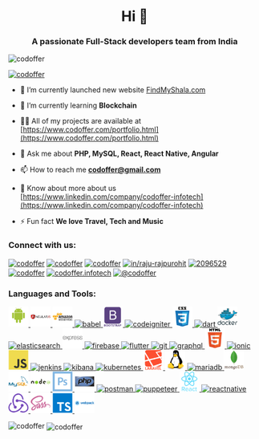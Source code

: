<h1 align="center">Hi 👋</h1>
<h3 align="center">A passionate Full-Stack developers team from India</h3>

<p align="left"> <img src="https://komarev.com/ghpvc/?username=codoffer&label=Profile%20views&color=0e75b6&style=flat" alt="codoffer" /> </p>

<p align="left"> <a href="https://twitter.com/codoffer" target="blank"><img src="https://img.shields.io/twitter/follow/codoffer?logo=twitter&style=for-the-badge" alt="codoffer" /></a> </p>

- 🔭 I’m currently launched new website [FindMyShala.com](https://findmyshala.com)

- 🌱 I’m currently learning **Blockchain**

- 👨‍💻 All of my projects are available at [https://www.codoffer.com/portfolio.html](https://www.codoffer.com/portfolio.html)

- 💬 Ask me about **PHP, MySQL, React, React Native, Angular**

- 📫 How to reach me **codoffer@gmail.com**

- 📄 Know about more about us [https://www.linkedin.com/company/codoffer-infotech](https://www.linkedin.com/company/codoffer-infotech)

- ⚡ Fun fact **We love Travel, Tech and Music**

<h3 align="left">Connect with us:</h3>
<p align="left">
<a href="https://codepen.io/codoffer" target="blank"><img align="center" src="https://cdn.jsdelivr.net/npm/simple-icons@3.0.1/icons/codepen.svg" alt="codoffer" height="30" width="40" /></a>
<a href="https://dev.to/codoffer" target="blank"><img align="center" src="https://cdn.jsdelivr.net/npm/simple-icons@3.0.1/icons/dev-dot-to.svg" alt="codoffer" height="30" width="40" /></a>
<a href="https://twitter.com/codoffer" target="blank"><img align="center" src="https://cdn.jsdelivr.net/npm/simple-icons@3.0.1/icons/twitter.svg" alt="codoffer" height="30" width="40" /></a>
<a href="https://linkedin.com/in/in/raju-rajpurohit" target="blank"><img align="center" src="https://cdn.jsdelivr.net/npm/simple-icons@3.0.1/icons/linkedin.svg" alt="in/raju-rajpurohit" height="30" width="40" /></a>
<a href="https://stackoverflow.com/users/2096529" target="blank"><img align="center" src="https://cdn.jsdelivr.net/npm/simple-icons@3.0.1/icons/stackoverflow.svg" alt="2096529" height="30" width="40" /></a>
<a href="https://fb.com/codoffer" target="blank"><img align="center" src="https://cdn.jsdelivr.net/npm/simple-icons@3.0.1/icons/facebook.svg" alt="codoffer" height="30" width="40" /></a>
<a href="https://instagram.com/codoffer.infotech" target="blank"><img align="center" src="https://cdn.jsdelivr.net/npm/simple-icons@3.0.1/icons/instagram.svg" alt="codoffer.infotech" height="30" width="40" /></a>
<a href="https://medium.com/@codoffer" target="blank"><img align="center" src="https://cdn.jsdelivr.net/npm/simple-icons@3.0.1/icons/medium.svg" alt="@codoffer" height="30" width="40" /></a>
</p>

<h3 align="left">Languages and Tools:</h3>
<p align="left"> <a href="https://developer.android.com" target="_blank"> <img src="https://raw.githubusercontent.com/devicons/devicon/master/icons/android/android-original-wordmark.svg" alt="android" width="40" height="40"/> </a> <a href="https://angular.io" target="_blank"> <img src="https://raw.githubusercontent.com/devicons/devicon/master/icons/angularjs/angularjs-original-wordmark.svg" alt="angularjs" width="40" height="40"/> </a> <a href="https://aws.amazon.com" target="_blank"> <img src="https://raw.githubusercontent.com/devicons/devicon/master/icons/amazonwebservices/amazonwebservices-original-wordmark.svg" alt="aws" width="40" height="40"/> </a> <a href="https://babeljs.io/" target="_blank"> <img src="https://www.vectorlogo.zone/logos/babeljs/babeljs-icon.svg" alt="babel" width="40" height="40"/> </a> <a href="https://getbootstrap.com" target="_blank"> <img src="https://raw.githubusercontent.com/devicons/devicon/master/icons/bootstrap/bootstrap-plain-wordmark.svg" alt="bootstrap" width="40" height="40"/> </a> <a href="https://codeigniter.com" target="_blank"> <img src="https://cdn.worldvectorlogo.com/logos/codeigniter.svg" alt="codeigniter" width="40" height="40"/> </a> <a href="https://www.w3schools.com/css/" target="_blank"> <img src="https://raw.githubusercontent.com/devicons/devicon/master/icons/css3/css3-original-wordmark.svg" alt="css3" width="40" height="40"/> </a> <a href="https://dart.dev" target="_blank"> <img src="https://www.vectorlogo.zone/logos/dartlang/dartlang-icon.svg" alt="dart" width="40" height="40"/> </a> <a href="https://www.docker.com/" target="_blank"> <img src="https://raw.githubusercontent.com/devicons/devicon/master/icons/docker/docker-original-wordmark.svg" alt="docker" width="40" height="40"/> </a> <a href="https://www.elastic.co" target="_blank"> <img src="https://www.vectorlogo.zone/logos/elastic/elastic-icon.svg" alt="elasticsearch" width="40" height="40"/> </a> <a href="https://expressjs.com" target="_blank"> <img src="https://raw.githubusercontent.com/devicons/devicon/master/icons/express/express-original-wordmark.svg" alt="express" width="40" height="40"/> </a> <a href="https://firebase.google.com/" target="_blank"> <img src="https://www.vectorlogo.zone/logos/firebase/firebase-icon.svg" alt="firebase" width="40" height="40"/> </a> <a href="https://flutter.dev" target="_blank"> <img src="https://www.vectorlogo.zone/logos/flutterio/flutterio-icon.svg" alt="flutter" width="40" height="40"/> </a> <a href="https://git-scm.com/" target="_blank"> <img src="https://www.vectorlogo.zone/logos/git-scm/git-scm-icon.svg" alt="git" width="40" height="40"/> </a> <a href="https://graphql.org" target="_blank"> <img src="https://www.vectorlogo.zone/logos/graphql/graphql-icon.svg" alt="graphql" width="40" height="40"/> </a> <a href="https://www.w3.org/html/" target="_blank"> <img src="https://raw.githubusercontent.com/devicons/devicon/master/icons/html5/html5-original-wordmark.svg" alt="html5" width="40" height="40"/> </a> <a href="https://ionicframework.com" target="_blank"> <img src="https://upload.wikimedia.org/wikipedia/commons/d/d1/Ionic_Logo.svg" alt="ionic" width="40" height="40"/> </a> <a href="https://developer.mozilla.org/en-US/docs/Web/JavaScript" target="_blank"> <img src="https://raw.githubusercontent.com/devicons/devicon/master/icons/javascript/javascript-original.svg" alt="javascript" width="40" height="40"/> </a> <a href="https://www.jenkins.io" target="_blank"> <img src="https://www.vectorlogo.zone/logos/jenkins/jenkins-icon.svg" alt="jenkins" width="40" height="40"/> </a> <a href="https://www.elastic.co/kibana" target="_blank"> <img src="https://www.vectorlogo.zone/logos/elasticco_kibana/elasticco_kibana-icon.svg" alt="kibana" width="40" height="40"/> </a> <a href="https://kubernetes.io" target="_blank"> <img src="https://www.vectorlogo.zone/logos/kubernetes/kubernetes-icon.svg" alt="kubernetes" width="40" height="40"/> </a> <a href="https://laravel.com/" target="_blank"> <img src="https://raw.githubusercontent.com/devicons/devicon/master/icons/laravel/laravel-plain-wordmark.svg" alt="laravel" width="40" height="40"/> </a> <a href="https://www.linux.org/" target="_blank"> <img src="https://raw.githubusercontent.com/devicons/devicon/master/icons/linux/linux-original.svg" alt="linux" width="40" height="40"/> </a> <a href="https://mariadb.org/" target="_blank"> <img src="https://www.vectorlogo.zone/logos/mariadb/mariadb-icon.svg" alt="mariadb" width="40" height="40"/> </a> <a href="https://www.mongodb.com/" target="_blank"> <img src="https://raw.githubusercontent.com/devicons/devicon/master/icons/mongodb/mongodb-original-wordmark.svg" alt="mongodb" width="40" height="40"/> </a> <a href="https://www.mysql.com/" target="_blank"> <img src="https://raw.githubusercontent.com/devicons/devicon/master/icons/mysql/mysql-original-wordmark.svg" alt="mysql" width="40" height="40"/> </a> <a href="https://nodejs.org" target="_blank"> <img src="https://raw.githubusercontent.com/devicons/devicon/master/icons/nodejs/nodejs-original-wordmark.svg" alt="nodejs" width="40" height="40"/> </a> <a href="https://www.photoshop.com/en" target="_blank"> <img src="https://raw.githubusercontent.com/devicons/devicon/master/icons/photoshop/photoshop-line.svg" alt="photoshop" width="40" height="40"/> </a> <a href="https://www.php.net" target="_blank"> <img src="https://raw.githubusercontent.com/devicons/devicon/master/icons/php/php-original.svg" alt="php" width="40" height="40"/> </a> <a href="https://postman.com" target="_blank"> <img src="https://www.vectorlogo.zone/logos/getpostman/getpostman-icon.svg" alt="postman" width="40" height="40"/> </a> <a href="https://github.com/puppeteer/puppeteer" target="_blank"> <img src="https://www.vectorlogo.zone/logos/pptrdev/pptrdev-official.svg" alt="puppeteer" width="40" height="40"/> </a> <a href="https://reactjs.org/" target="_blank"> <img src="https://raw.githubusercontent.com/devicons/devicon/master/icons/react/react-original-wordmark.svg" alt="react" width="40" height="40"/> </a> <a href="https://reactnative.dev/" target="_blank"> <img src="https://reactnative.dev/img/header_logo.svg" alt="reactnative" width="40" height="40"/> </a> <a href="https://redux.js.org" target="_blank"> <img src="https://raw.githubusercontent.com/devicons/devicon/master/icons/redux/redux-original.svg" alt="redux" width="40" height="40"/> </a> <a href="https://sass-lang.com" target="_blank"> <img src="https://raw.githubusercontent.com/devicons/devicon/master/icons/sass/sass-original.svg" alt="sass" width="40" height="40"/> </a> <a href="https://www.typescriptlang.org/" target="_blank"> <img src="https://raw.githubusercontent.com/devicons/devicon/master/icons/typescript/typescript-original.svg" alt="typescript" width="40" height="40"/> </a> <a href="https://webpack.js.org" target="_blank"> <img src="https://raw.githubusercontent.com/devicons/devicon/d00d0969292a6569d45b06d3f350f463a0107b0d/icons/webpack/webpack-original-wordmark.svg" alt="webpack" width="40" height="40"/> </a> </p>

<p><img align="left" src="https://github-readme-stats.vercel.app/api/top-langs?username=codoffer&show_icons=true&locale=en&layout=compact" alt="codoffer" /></p>

<p>&nbsp;<img align="center" src="https://github-readme-stats.vercel.app/api?username=codoffer&show_icons=true&locale=en" alt="codoffer" /></p>
